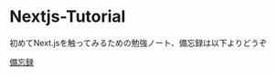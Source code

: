 # Nextjs-Tutorial
<p>
    初めてNext.jsを触ってみるための勉強ノート、備忘録は以下よりどうぞ
</p>
<a href="https://kento-blog.notion.site/Next-js-13-0fe4505802294ce7af18856b3b9adf7b?pvs=4">
    備忘録
</a>


